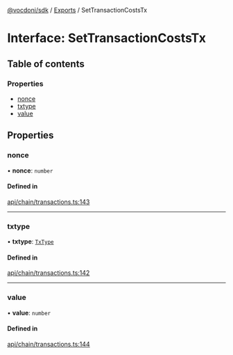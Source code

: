 [@vocdoni/sdk](/sdk) / [Exports](../modules) / SetTransactionCostsTx

# Interface: SetTransactionCostsTx

## Table of contents

### Properties

- [nonce](SetTransactionCostsTx#nonce)
- [txtype](SetTransactionCostsTx#txtype)
- [value](SetTransactionCostsTx#value)

## Properties

### nonce

• **nonce**: `number`

#### Defined in

[api/chain/transactions.ts:143](https://github.com/vocdoni/vocdoni-sdk/blob/0a4464c/src/api/chain/transactions.ts#L143)

___

### txtype

• **txtype**: [`TxType`](../enums/TxType)

#### Defined in

[api/chain/transactions.ts:142](https://github.com/vocdoni/vocdoni-sdk/blob/0a4464c/src/api/chain/transactions.ts#L142)

___

### value

• **value**: `number`

#### Defined in

[api/chain/transactions.ts:144](https://github.com/vocdoni/vocdoni-sdk/blob/0a4464c/src/api/chain/transactions.ts#L144)
